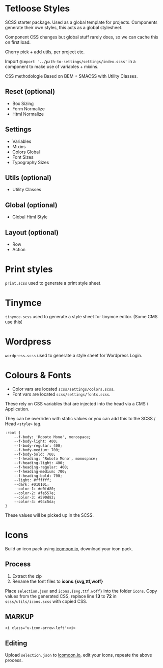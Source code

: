 # Tetloose Styles

SCSS starter package. Used as a global template for projects. Components generate their own styles, this acts as a global stylesheet.

Component CSS changes but global stuff rarely does, so we can cache this on first load.

Cherry pick + add utils, per project etc.

Import `@import '../path-to-settings/settings/index.scss'` in a component to make use of variables + mixins.

CSS methodologie Based on BEM + SMACSS with Utility Classes.

## Reset (optional)

- Box Sizing
- Form Normalize
- Html Normalize

## Settings

- Variables
- Mixins
- Colors Global
- Font Sizes
- Typography Sizes

## Utils (optional)

- Utility Classes

## Global (optional)

- Global Html Style

## Layout (optional)

- Row
- Action

# Print styles

`print.scss` used to generate a print style sheet.

# Tinymce

`tinymce.scss` used to generate a style sheet for tinymce editor. (Some CMS use this)

# Wordpress

`wordpress.scss` used to generate a style sheet for Wordpress Login.

# Colours & Fonts

- Color vars are located `scss/settings/colors.scss`.
- Font vars are located `scss/settings/fonts.scss`.

These rely on CSS variables that are injected into the head via a CMS / Application.

They can be overriden with static values or you can add this to the SCSS / Head `<style>` tag.

```
:root {
    --f-body: 'Roboto Mono', monospace;
    --f-body-light: 400;
    --f-body-regular: 400;
    --f-body-medium: 700;
    --f-body-bold: 700;
    --f-heading: 'Roboto Mono', monospace;
    --f-heading-light: 400;
    --f-heading-regular: 400;
    --f-heading-medium: 700;
    --f-heading-bold: 700;
    --light: #ffffff;
    --dark: #010101;
    --color-1: #d0fd80;
    --color-2: #fe557e;
    --color-3: #590d82;
    --color-4: #94c5da;
}
```

These values will be picked up in the SCSS.

# Icons

Build an icon pack using [icomoon.io](https://icomoon.io/), download your icon pack.

## Process

1. Extract the zip
2. Rename the font files to **icons.{svg,ttf,woff}**

Place `selection.json` and `icons.{svg,ttf,woff}` into the folder `icons`. Copy values from the generated CSS, replace line **13** to **72** in `scss/utils/icons.scss` with copied CSS.

## MARKUP

`<i class="u-icon-arrow-left"><i>`

## Editing

Upload `selection.json` to [icomoon.io](https://icomoon.io/), edit your icons, repeate the above process.
